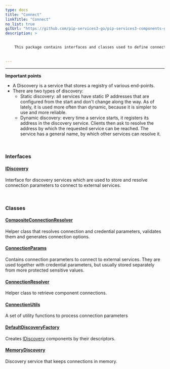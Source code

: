 ```yaml
---
type: docs
title: "Connect"
linkTitle: "Connect"
no_list: true
gitUrl: "https://github.com/pip-services3-go/pip-services3-components-go"
description: >
    

    This package contains interfaces and classes used to define connection parameters
    
    
---
```

---

**Important points**

- A Discovery is a service that stores a registry of various end-points.  
- There are two types of discovery: 
   - Static discovery: all services have static IP addresses that are configured from the start and don't change along the way. As of lately, it is used more often than dynamic, because it is simpler to use and more reliable.  
   - Dynamic discovery: every time a service starts, it registers its address in the discovery service. Clients then ask to resolve the address by which the requested service can be reached. The service has a general name, by which other services can resolve it.  

<div class="module-body"> 

<br>

### Interfaces

#### [IDiscovery](idiscovery)
Interface for discovery services which are used to store and resolve connection parameters
to connect to external services.

<br>

### Classes

#### [CompositeConnectionResolver](composite_connection_resolver)
Helper class that resolves connection and credential parameters,
validates them and generates connection options.

#### [ConnectionParams](connection_params)
Contains connection parameters to connect to external services.
They are used together with credential parameters, but usually stored
separately from more protected sensitive values.

#### [ConnectionResolver](connection_resolver)
Helper class to retrieve component connections.

#### [ConnectionUtils](connection_utils)
A set of utility functions to process connection parameters

#### [DefaultDiscoveryFactory](default_discovery_factory)
Creates [IDiscovery](idiscovery) components by their descriptors.

#### [MemoryDiscovery](memory_discovery)
Discovery service that keeps connections in memory.


</div>

